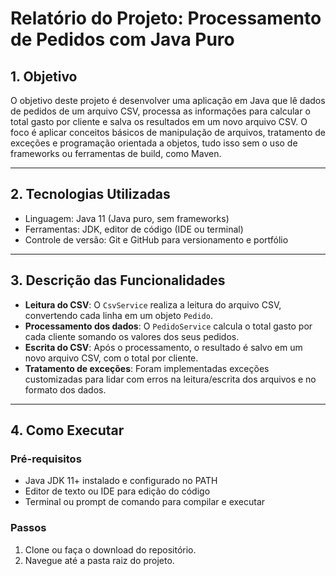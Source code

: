 # Relatório do Projeto: Processamento de Pedidos com Java Puro

## 1. Objetivo

O objetivo deste projeto é desenvolver uma aplicação em Java que lê dados de pedidos de um arquivo CSV, processa as informações para calcular o total gasto por cliente e salva os resultados em um novo arquivo CSV. O foco é aplicar conceitos básicos de manipulação de arquivos, tratamento de exceções e programação orientada a objetos, tudo isso sem o uso de frameworks ou ferramentas de build, como Maven.

---

## 2. Tecnologias Utilizadas

- Linguagem: Java 11 (Java puro, sem frameworks)
- Ferramentas: JDK, editor de código (IDE ou terminal)
- Controle de versão: Git e GitHub para versionamento e portfólio

---

## 3. Descrição das Funcionalidades

- **Leitura do CSV**: O `CsvService` realiza a leitura do arquivo CSV, convertendo cada linha em um objeto `Pedido`.
- **Processamento dos dados**: O `PedidoService` calcula o total gasto por cada cliente somando os valores dos seus pedidos.
- **Escrita do CSV**: Após o processamento, o resultado é salvo em um novo arquivo CSV, com o total por cliente.
- **Tratamento de exceções**: Foram implementadas exceções customizadas para lidar com erros na leitura/escrita dos arquivos e no formato dos dados.

---

## 4. Como Executar

### Pré-requisitos

- Java JDK 11+ instalado e configurado no PATH
- Editor de texto ou IDE para edição do código
- Terminal ou prompt de comando para compilar e executar

### Passos

1. Clone ou faça o download do repositório.
2. Navegue até a pasta raiz do projeto.


